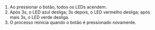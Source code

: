 1. Ao pressionar o botão, todos os LEDs acendem.
2. Após 3s, o LED azul desliga; 3s depois, o LED vermelho desliga; após mais 3s, o LED verde desliga.
3. O processo reinicia quando o botão é pressionado novamente.
